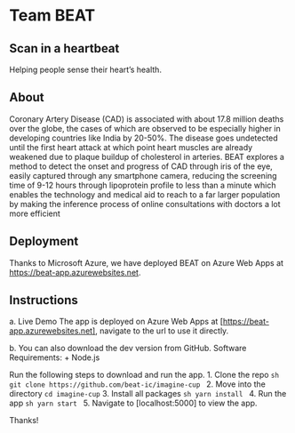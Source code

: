 # Team BEAT
## Scan in a heartbeat
Helping people sense their heart’s health.

## About
Coronary Artery Disease (CAD) is associated with about 17.8 million deaths over the
globe, the cases of which are observed to be especially higher in developing countries
like India by 20-50%. The disease goes undetected until the first heart attack at which
point heart muscles are already weakened due to plaque buildup of cholesterol in
arteries.
BEAT explores a method to detect the onset and progress of CAD through iris of the
eye, easily captured through any smartphone camera, reducing the screening time of
9-12 hours through lipoprotein profile to less than a minute which enables the
technology and medical aid to reach to a far larger population by making the inference
process of online consultations with doctors a lot more efficient

## Deployment
Thanks to Microsoft Azure, we have deployed BEAT on Azure Web Apps at https://beat-app.azurewebsites.net.

## Instructions
a. Live Demo
The app is deployed on Azure Web Apps at [https://beat-app.azurewebsites.net], navigate to the url to use it directly.

b. You can also download the dev version from GitHub.
Software Requirements:
    + Node.js

Run the following steps to download and run the app.
    1. Clone the repo
    ```sh
    git clone https://github.com/beat-ic/imagine-cup
    ```
    2. Move into the directory `cd imagine-cup`
    3. Install all packages
    ```sh
    yarn install
    ```
    4. Run the app
    ```sh
    yarn start
    ```
    5. Navigate to [localhost:5000] to view the app.

Thanks!
